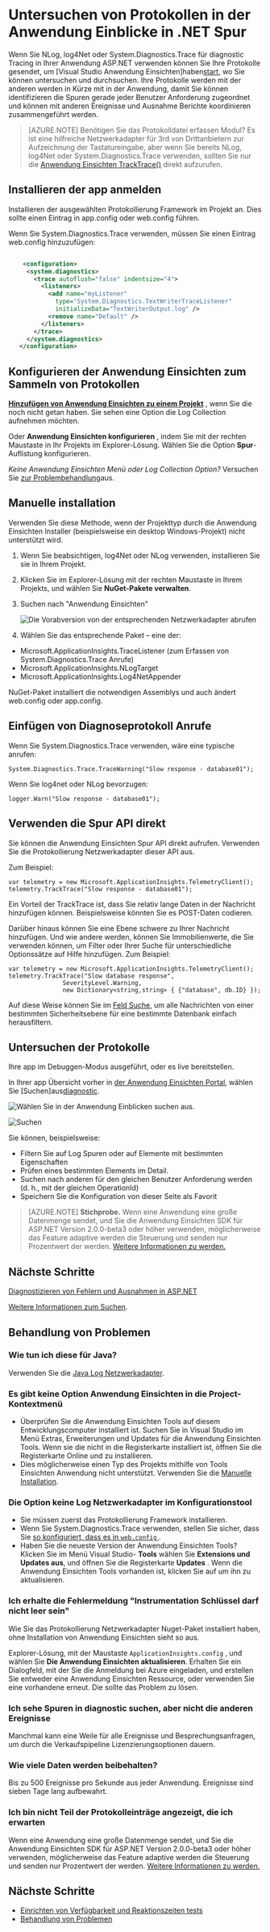 <properties 
    pageTitle="Untersuchen von Protokollen in der Anwendung Einblicke in .NET Spur" 
    description="Suchen Sie die Protokolle mit Spur, NLog oder Log4Net generiert." 
    services="application-insights" 
    documentationCenter=".net"
    authors="alancameronwills" 
    manager="douge"/>

<tags 
    ms.service="application-insights" 
    ms.workload="tbd" 
    ms.tgt_pltfrm="ibiza" 
    ms.devlang="na" 
    ms.topic="article" 
    ms.date="07/21/2016" 
    ms.author="awills"/>
 
# <a name="explore-net-trace-logs-in-application-insights"></a>Untersuchen von Protokollen in der Anwendung Einblicke in .NET Spur  

Wenn Sie NLog, log4Net oder System.Diagnostics.Trace für diagnostic Tracing in Ihrer Anwendung ASP.NET verwenden können Sie Ihre Protokolle gesendet, um [Visual Studio Anwendung Einsichten]haben[start], wo Sie können untersuchen und durchsuchen. Ihre Protokolle werden mit der anderen werden in Kürze mit in der Anwendung, damit Sie können identifizieren die Spuren gerade jeder Benutzer Anforderung zugeordnet und können mit anderen Ereignisse und Ausnahme Berichte koordinieren zusammengeführt werden.




> [AZURE.NOTE] Benötigen Sie das Protokolldatei erfassen Modul? Es ist eine hilfreiche Netzwerkadapter für 3rd von Drittanbietern zur Aufzeichnung der Tastatureingabe, aber wenn Sie bereits NLog, log4Net oder System.Diagnostics.Trace verwenden, sollten Sie nur die [Anwendung Einsichten TrackTrace()](app-insights-api-custom-events-metrics.md#track-trace) direkt aufzurufen.


## <a name="install-logging-on-your-app"></a>Installieren der app anmelden

Installieren der ausgewählten Protokollierung Framework im Projekt an. Dies sollte einen Eintrag in app.config oder web.config führen.

Wenn Sie System.Diagnostics.Trace verwenden, müssen Sie einen Eintrag web.config hinzuzufügen:

```XML

    <configuration>
     <system.diagnostics>
       <trace autoflush="false" indentsize="4">
         <listeners>
           <add name="myListener" 
             type="System.Diagnostics.TextWriterTraceListener" 
             initializeData="TextWriterOutput.log" />
           <remove name="Default" />
         </listeners>
       </trace>
     </system.diagnostics>
   </configuration>
```

## <a name="configure-application-insights-to-collect-logs"></a>Konfigurieren der Anwendung Einsichten zum Sammeln von Protokollen

**[Hinzufügen von Anwendung Einsichten zu einem Projekt](app-insights-asp-net.md)** , wenn Sie die noch nicht getan haben. Sie sehen eine Option die Log Collection aufnehmen möchten.

Oder **Anwendung Einsichten konfigurieren** , indem Sie mit der rechten Maustaste in Ihr Projekts im Explorer-Lösung. Wählen Sie die Option **Spur**-Auflistung konfigurieren.

*Keine Anwendung Einsichten Menü oder Log Collection Option?* Versuchen Sie [zur Problembehandlung](#troubleshooting)aus.


## <a name="manual-installation"></a>Manuelle installation

Verwenden Sie diese Methode, wenn der Projekttyp durch die Anwendung Einsichten Installer (beispielsweise ein desktop Windows-Projekt) nicht unterstützt wird. 

1. Wenn Sie beabsichtigen, log4Net oder NLog verwenden, installieren Sie sie in Ihrem Projekt. 
2. Klicken Sie im Explorer-Lösung mit der rechten Maustaste in Ihrem Projekts, und wählen Sie **NuGet-Pakete verwalten**.
3. Suchen nach "Anwendung Einsichten"

    ![Die Vorabversion von der entsprechenden Netzwerkadapter abrufen](./media/app-insights-asp-net-trace-logs/appinsights-36nuget.png)

4. Wählen Sie das entsprechende Paket – eine der:
  + Microsoft.ApplicationInsights.TraceListener (zum Erfassen von System.Diagnostics.Trace Anrufe)
  + Microsoft.ApplicationInsights.NLogTarget
  + Microsoft.ApplicationInsights.Log4NetAppender

NuGet-Paket installiert die notwendigen Assemblys und auch ändert web.config oder app.config.

## <a name="insert-diagnostic-log-calls"></a>Einfügen von Diagnoseprotokoll Anrufe

Wenn Sie System.Diagnostics.Trace verwenden, wäre eine typische anrufen:

    System.Diagnostics.Trace.TraceWarning("Slow response - database01");

Wenn Sie log4net oder NLog bevorzugen:

    logger.Warn("Slow response - database01");


## <a name="using-the-trace-api-directly"></a>Verwenden die Spur API direkt

Sie können die Anwendung Einsichten Spur API direkt aufrufen. Verwenden Sie die Protokollierung Netzwerkadapter dieser API aus. 

Zum Beispiel:

    var telemetry = new Microsoft.ApplicationInsights.TelemetryClient();
    telemetry.TrackTrace("Slow response - database01");

Ein Vorteil der TrackTrace ist, dass Sie relativ lange Daten in der Nachricht hinzufügen können. Beispielsweise könnten Sie es POST-Daten codieren. 

Darüber hinaus können Sie eine Ebene schwere zu Ihrer Nachricht hinzufügen. Und wie andere werden, können Sie Immobilienwerte, die Sie verwenden können, um Filter oder Ihrer Suche für unterschiedliche Optionssätze auf Hilfe hinzufügen. Zum Beispiel:


    var telemetry = new Microsoft.ApplicationInsights.TelemetryClient();
    telemetry.TrackTrace("Slow database response",
                   SeverityLevel.Warning,
                   new Dictionary<string,string> { {"database", db.ID} });

Auf diese Weise können Sie im [Feld Suche][diagnostic], um alle Nachrichten von einer bestimmten Sicherheitsebene für eine bestimmte Datenbank einfach herausfiltern.

## <a name="explore-your-logs"></a>Untersuchen der Protokolle

Ihre app im Debuggen-Modus ausgeführt, oder es live bereitstellen.

In Ihrer app Übersicht vorher in [der Anwendung Einsichten Portal][portal], wählen Sie [Suchen]aus[diagnostic].

![Wählen Sie in der Anwendung Einblicken suchen aus.](./media/app-insights-asp-net-trace-logs/020-diagnostic-search.png)

![Suchen](./media/app-insights-asp-net-trace-logs/10-diagnostics.png)

Sie können, beispielsweise:

* Filtern Sie auf Log Spuren oder auf Elemente mit bestimmten Eigenschaften
* Prüfen eines bestimmten Elements im Detail.
* Suchen nach anderen für den gleichen Benutzer Anforderung werden (d. h., mit der gleichen OperationId) 
* Speichern Sie die Konfiguration von dieser Seite als Favorit

> [AZURE.NOTE] **Stichprobe.** Wenn eine Anwendung eine große Datenmenge sendet, und Sie die Anwendung Einsichten SDK für ASP.NET Version 2.0.0-beta3 oder höher verwenden, möglicherweise das Feature adaptive werden die Steuerung und senden nur Prozentwert der werden. [Weitere Informationen zu werden.](app-insights-sampling.md)

## <a name="next-steps"></a>Nächste Schritte

[Diagnostizieren von Fehlern und Ausnahmen in ASP.NET][exceptions]

[Weitere Informationen zum Suchen][diagnostic].



## <a name="troubleshooting"></a>Behandlung von Problemen

### <a name="how-do-i-do-this-for-java"></a>Wie tun ich diese für Java?

Verwenden Sie die [Java Log Netzwerkadapter](app-insights-java-trace-logs.md).

### <a name="theres-no-application-insights-option-on-the-project-context-menu"></a>Es gibt keine Option Anwendung Einsichten in die Project-Kontextmenü

* Überprüfen Sie die Anwendung Einsichten Tools auf diesem Entwicklungscomputer installiert ist. Suchen Sie in Visual Studio im Menü Extras, Erweiterungen und Updates für die Anwendung Einsichten Tools. Wenn sie die nicht in die Registerkarte installiert ist, öffnen Sie die Registerkarte Online und zu installieren.
* Dies möglicherweise einen Typ des Projekts mithilfe von Tools Einsichten Anwendung nicht unterstützt. Verwenden Sie die [Manuelle Installation](#manual-installation).

### <a name="no-log-adapter-option-in-the-configuration-tool"></a>Die Option keine Log Netzwerkadapter im Konfigurationstool

* Sie müssen zuerst das Protokollierung Framework installieren.
* Wenn Sie System.Diagnostics.Trace verwenden, stellen Sie sicher, dass Sie [so konfiguriert, dass es in `web.config` ](https://msdn.microsoft.com/library/system.diagnostics.eventlogtracelistener.aspx).
* Haben Sie die neueste Version der Anwendung Einsichten Tools? Klicken Sie im Menü Visual Studio- **Tools** wählen Sie **Extensions und Updates aus**, und öffnen Sie die Registerkarte **Updates** . Wenn die Anwendung Einsichten Tools vorhanden ist, klicken Sie auf um ihn zu aktualisieren.


### <a name="emptykey"></a>Ich erhalte die Fehlermeldung "Instrumentation Schlüssel darf nicht leer sein"

Wie Sie das Protokollierung Netzwerkadapter Nuget-Paket installiert haben, ohne Installation von Anwendung Einsichten sieht so aus.

Explorer-Lösung, mit der Maustaste `ApplicationInsights.config` , und wählen Sie **Die Anwendung Einsichten aktualisieren**. Erhalten Sie ein Dialogfeld, mit der Sie die Anmeldung bei Azure eingeladen, und erstellen Sie entweder eine Anwendung Einsichten Ressource, oder verwenden Sie eine vorhandene erneut. Die sollte das Problem zu lösen.

### <a name="i-can-see-traces-in-diagnostic-search-but-not-the-other-events"></a>Ich sehe Spuren in diagnostic suchen, aber nicht die anderen Ereignisse

Manchmal kann eine Weile für alle Ereignisse und Besprechungsanfragen, um durch die Verkaufspipeline Lizenzierungsoptionen dauern.

### <a name="limits"></a>Wie viele Daten werden beibehalten?

Bis zu 500 Ereignisse pro Sekunde aus jeder Anwendung. Ereignisse sind sieben Tage lang aufbewahrt.

### <a name="im-not-seeing-some-of-the-log-entries-that-i-expect"></a>Ich bin nicht Teil der Protokolleinträge angezeigt, die ich erwarten

Wenn eine Anwendung eine große Datenmenge sendet, und Sie die Anwendung Einsichten SDK für ASP.NET Version 2.0.0-beta3 oder höher verwenden, möglicherweise das Feature adaptive werden die Steuerung und senden nur Prozentwert der werden. [Weitere Informationen zu werden.](app-insights-sampling.md)

## <a name="add"></a>Nächste Schritte

* [Einrichten von Verfügbarkeit und Reaktionszeiten tests][availability]
* [Behandlung von Problemen][qna]





<!--Link references-->

[availability]: app-insights-monitor-web-app-availability.md
[diagnostic]: app-insights-diagnostic-search.md
[exceptions]: app-insights-asp-net-exceptions.md
[portal]: https://portal.azure.com/
[qna]: app-insights-troubleshoot-faq.md
[start]: app-insights-overview.md

 
